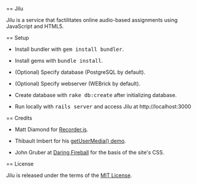 == Jilu

Jilu is a service that factilitates online audio-based assignments using JavaScript and HTML5. 

== Setup

* Install bundler with <tt>gem install bundler</tt>.

* Install gems with <tt>bundle install</tt>.

* (Optional) Specify database (PostgreSQL by default).

* (Optional) Specify webserver (WEBrick by default).

* Create database with <tt>rake db:create</tt> after initializing database.

* Run locally with <tt>rails server</tt> and access Jilu at http://localhost:3000

== Credits

* Matt Diamond for [Recorder.js](https://github.com/mattdiamond/Recorderjs).

* Thibault Imbert for his [getUserMedia() demo](http://typedarray.org/from-microphone-to-wav-with-getusermedia-and-web-audio/).

* John Gruber at [Daring Fireball](http://daringfireball.net/) for the basis of the site's CSS.

== License

Jilu is released under the terms of the [MIT License](http://opensource.org/licenses/MIT).